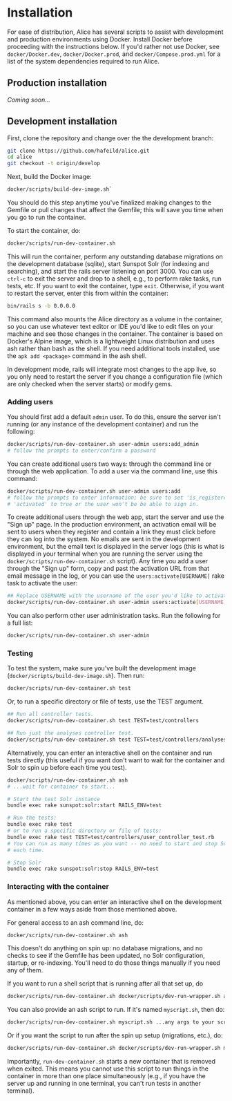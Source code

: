 # Installation

For ease of distribution, Alice has several scripts to assist with
development and production environments using Docker. Install Docker before
proceeding with the instructions below. If you'd rather not use Docker,
see `docker/Docker.dev`, `docker/Docker.prod`, and `docker/Compose.prod.yml` for
a list of the system dependencies required to run Alice.

## Production installation

*Coming soon...*


## Development installation

First, clone the repository and change over the the development branch:

```bash
git clone https://github.com/hafeild/alice.git
cd alice
git checkout -t origin/develop
```
Next, build the Docker image:

```bash
docker/scripts/build-dev-image.sh`
```

You should do this step anytime you've finalized making changes to the Gemfile
or pull changes that affect the Gemfile; this will save you time when you go
to run the container.

To start the container, do:

```bash
docker/scripts/run-dev-container.sh
```

This will run the container, perform any outstanding database migrations on the
development database (sqlite), start Sunspot Solr (for indexing and searching),
and start the rails server listening on port 3000. You can use `ctrl-c` to exit
the server and drop to a shell, e.g., to perform rake tasks, run tests, etc. If
you want to exit the container, type `exit`. Otherwise, if you want to restart
the server, enter this from within the container:

```bash
bin/rails s -b 0.0.0.0
```

This command also mounts the Alice directory as a volume in the container, so
you can use whatever text editor or IDE you'd like to edit files on your machine
and see those changes in the container. The container is based on Docker's
Alpine image, which is a lightweight Linux distribution and uses ash rather than
bash as the shell. If you need additional tools installed, use the `apk add
<package>` command in the ash shell.

In development mode, rails will integrate most changes to the app live, so
you only need to restart the server if you change a configuration file (which 
are only checked when the server starts) or modify gems.

### Adding users

You should first add a default `admin` user. To do this, ensure the server
isn't running (or any instance of the development container) and 
run the following:

```bash
docker/scripts/run-dev-container.sh user-admin users:add_admin
# follow the prompts to enter/confirm a password
```

You can create additional users two ways: through the command line or through
the web application. To add a user via the command line, use this command:

```bash
docker/scripts/run-dev-container.sh user-admin users:add
# follow the prompts to enter information; be sure to set 'is_registered' and 
# 'activated' to true or the user won't be be able to sign in.
```

To create additional users through the web app, start the server and use the
"Sign up" page. In the production environment, an activation email will be sent
to users when they register and contain a link they must click before they can
log into the system. No emails are sent in the development environment, but the
email text is displayed in the server logs (this is what is displayed in your
terminal when you are running the server using the
`docker/scripts/run-dev-container.sh` script). Any time you add a user through
the "Sign up" form, copy and past the activation URL from that email message in
the log, or you can use the `users:activate[USERNAME]` rake task to activate the
user:

```bash
## Replace USERNAME with the username of the user you'd like to activate.
docker/scripts/run-dev-container.sh user-admin users:activate[USERNAME]
```

You can also perform other user administration tasks. Run the following for
a full list:

```bash
docker/scripts/run-dev-container.sh user-admin
```


### Testing

To test the system, make sure you've built the development image
(`docker/scripts/build-dev-image.sh`). Then run:

```bash
docker/scripts/run-dev-container.sh test
```

Or, to run a specific directory or file of tests, use the TEST argument.

```bash
## Run all controller tests.
docker/scripts/run-dev-container.sh test TEST=test/controllers

## Run just the analyses controller test.
docker/scripts/run-dev-container.sh test TEST=test/controllers/analyses_controller_test.rb
```

Alternatively, you can enter an interactive shell on the container and run tests
directly (this useful if you want don't want to wait for the container and Solr
to spin up before each time you test).

```bash
docker/scripts/run-dev-container.sh ash
# ...wait for container to start...

# Start the test Solr instance
bundle exec rake sunspot:solr:start RAILS_ENV=test

# Run the tests:
bundle exec rake test
# or to run a specific directory or file of tests:
bundle exec rake test TEST=test/controllers/user_controller_test.rb
# You can run as many times as you want -- no need to start and stop Solr
# each time.

# Stop Solr
bundle exec rake sunspot:solr:stop RAILS_ENV=test
```

### Interacting with the container

As mentioned above, you can enter an interactive shell on the development 
container in a few ways aside from those mentioned above.

For general access to an ash command line, do:

```bash
docker/scripts/run-dev-container.sh ash
```

This doesn't do anything on spin up: no database migrations, and no checks to
see if the Gemfile has been updated, no Solr configuration, startup, or
re-indexing. You'll need to do those things manually if you need any of them.

If you want to run a shell script that is running after all that set up, do

```bash
docker/scripts/run-dev-container.sh docker/scripts/dev-run-wrapper.sh ash
```

You can also provide an ash script to run. If it's named `myscript.sh`, then
do:

```bash
docker/scripts/run-dev-container.sh myscript.sh ...any args to your script...
```

Or if you want the script to run after the spin up setup (migrations, etc.),
do: 

```bash
docker/scripts/run-dev-container.sh docker/scripts/dev-run-wrapper.sh myscript.sh ...any args to your script...
```
   
Importantly, `run-dev-container.sh` starts a new container that is removed
when exited. This means you cannot use this script to run things in the
container in more than one place simultaneously (e.g., if you have the 
server up and running in one terminal, you can't run tests in another terminal).

